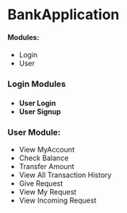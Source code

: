 # BankApplication

<h4>Modules:</h4>
    <ul>
        <li>Login</li>
        <li>User</li>
    </ul>

<h3>Login Modules<h4>
<ul>
    <li>User Login</li>
    <li>User Signup</li>
</ul>
<h3>User Module:</h3>
    <ul>
        <li>View MyAccount</li>
        <li>Check Balance</li>
        <li>Transfer Amount</li>
        <li>View All Transaction History</li>
        <li>Give Request</li>
        <li>View My Request</li>
        <li>View Incoming Request</li>
    </ul>